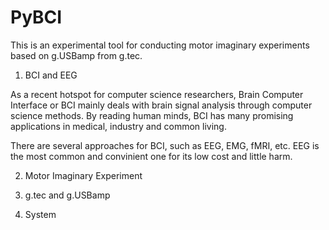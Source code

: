 PyBCI
=====

This is an experimental tool for conducting motor imaginary experiments based on g.USBamp from g.tec.


1. BCI and EEG

As a recent hotspot for computer science researchers, Brain Computer Interface or BCI mainly deals with brain signal
analysis through computer science methods. By reading human minds, BCI has many promising applications in medical,
industry and common living. 

There are several approaches for BCI, such as EEG, EMG, fMRI, etc. EEG is the most common and convinient one for its low
cost and little harm.

2. Motor Imaginary Experiment



3. g.tec and g.USBamp


4. System


